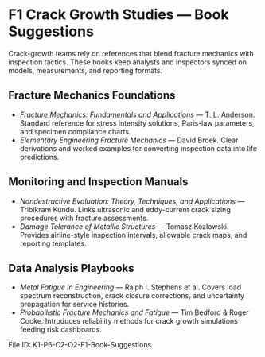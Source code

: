 # F1 Crack Growth Studies — Book Suggestions

Crack-growth teams rely on references that blend fracture mechanics with inspection tactics. These books keep analysts and inspectors synced on models, measurements, and reporting formats.

## Fracture Mechanics Foundations
- *Fracture Mechanics: Fundamentals and Applications* — T. L. Anderson. Standard reference for stress intensity solutions, Paris-law parameters, and specimen compliance charts.
- *Elementary Engineering Fracture Mechanics* — David Broek. Clear derivations and worked examples for converting inspection data into life predictions.

## Monitoring and Inspection Manuals
- *Nondestructive Evaluation: Theory, Techniques, and Applications* — Tribikram Kundu. Links ultrasonic and eddy-current crack sizing procedures with fracture assessments.
- *Damage Tolerance of Metallic Structures* — Tomasz Kozlowski. Provides airline-style inspection intervals, allowable crack maps, and reporting templates.

## Data Analysis Playbooks
- *Metal Fatigue in Engineering* — Ralph I. Stephens et al. Covers load spectrum reconstruction, crack closure corrections, and uncertainty propagation for service histories.
- *Probabilistic Fracture Mechanics and Fatigue* — Tim Bedford & Roger Cooke. Introduces reliability methods for crack growth simulations feeding risk dashboards.

File ID: K1-P6-C2-O2-F1-Book-Suggestions
